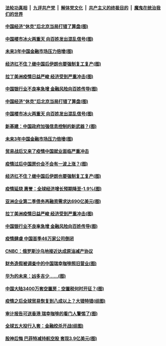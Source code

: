 ####  [法轮功真相](../../../../basic/blob/master/README.md?t=04071630) &nbsp;|&nbsp; [九评共产党](../../../../9ping.md/blob/master/README.md?t=04071630) &nbsp;|&nbsp; [解体党文化](../../../../jtdwh.md/blob/master/README.md?t=04071630)  &nbsp;|&nbsp; [共产主义的终极目的](../../../../gczydzjmd.md/blob/master/README.md?t=04071630) &nbsp;|&nbsp; [魔鬼在统治我们的世界](../../../../mgztzwmdsj.md/blob/master/README.md?t=04071630) 

#### [中国经济“休克”后北京当局打错了算盘(图)](../pages/p5/928856.md?t=04071630) 

#### [中国楼市冰火两重天 向百姓发出混乱信号(图)](../pages/p5/928859.md?t=04071630) 

#### [未来3年中国金融市场压力倍增(图)](../pages/p5/928871.md?t=04071630) 

#### [经济扛不住？继中国后伊朗也要强制复工复产(图)](../pages/p5/928850.md?t=04071630) 

#### [拉丁美洲疫情日益严峻 经济受到严重冲击(图)](../pages/p5/928833.md?t=04071630) 

#### [中国银行业不良率急增 金融风险向百姓传导(图)](../pages/p5/928828.md?t=04071630) 

#### [中国经济“休克”后北京当局打错了算盘(图)](../pages/p5/928856.md?t=04071630) 

#### [中国楼市冰火两重天 向百姓发出混乱信号(图)](../pages/p5/928859.md?t=04071630) 

#### [新基建：中国政府加强信息控制的新武器？(图)](../pages/p5/928885.md?t=04071630) 

#### [未来3年中国金融市场压力倍增(图)](../pages/p5/928871.md?t=04071630) 

#### [贸易战后又来了疫情中国就业面临严重冲击](../pages/p5/928880.md?t=04071630) 

#### [疫情过后中国房价会不会有一波上涨？(图)](../pages/p5/928870.md?t=04071630) 

#### [经济扛不住？继中国后伊朗也要强制复工复产(图)](../pages/p5/928850.md?t=04071630) 

#### [疫情延烧 惠誉：全球经济增长预期降至-1.9%(图)](../pages/p5/928844.md?t=04071630) 

#### [亚洲企业第二季债务再融资需求达690亿美元(图)](../pages/p5/928839.md?t=04071630) 

#### [拉丁美洲疫情日益严峻 经济受到严重冲击(图)](../pages/p5/928833.md?t=04071630) 

#### [中国银行业不良率急增 金融风险向百姓传导(图)](../pages/p5/928828.md?t=04071630) 

#### [疫情肆虐 中国首季46万家公司倒闭](../pages/p5/928830.md?t=04071630) 

#### [CNBC：俄罗斯沙乌地接近达成原油减产协议](../pages/p5/928829.md?t=04071630) 

#### [财务造假被调查中的中国瑞幸咖啡照旧营业(图)](../pages/p5/928794.md?t=04071630) 

#### [华为的未来：凶多吉少……(图)](../pages/p5/928749.md?t=04071630) 

#### [中国大陆3400万套空置房：空置税何时开征？(图)](../pages/p5/928748.md?t=04071630) 

#### [疫情之后全球贸易恢复到八成以上？大错特错(组图)](../pages/p5/928745.md?t=04071630) 

#### [审计报告可送香港 瑞幸咖啡的看门人警惕了(图)](../pages/p5/928742.md?t=04071630) 

#### [全球五大投行入套：金融绞杀开战(组图)](../pages/p5/928752.md?t=04071630) 

#### [股神后悔 巴菲特减持航空股 套现3.9亿美元(图)](../pages/p5/928770.md?t=04071630) 

